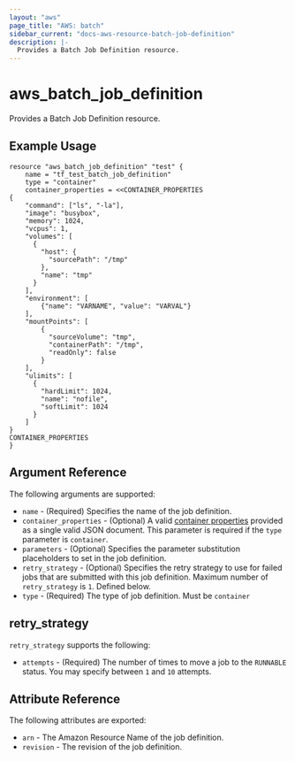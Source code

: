 ```yaml
---
layout: "aws"
page_title: "AWS: batch"
sidebar_current: "docs-aws-resource-batch-job-definition"
description: |-
  Provides a Batch Job Definition resource.
---
```


# aws_batch_job_definition

Provides a Batch Job Definition resource.

## Example Usage

```hcl
resource "aws_batch_job_definition" "test" {
	name = "tf_test_batch_job_definition"
	type = "container"
	container_properties = <<CONTAINER_PROPERTIES
{
	"command": ["ls", "-la"],
	"image": "busybox",
	"memory": 1024,
	"vcpus": 1,
	"volumes": [
      {
        "host": {
          "sourcePath": "/tmp"
        },
        "name": "tmp"
      }
    ],
	"environment": [
		{"name": "VARNAME", "value": "VARVAL"}
	],
	"mountPoints": [
		{
          "sourceVolume": "tmp",
          "containerPath": "/tmp",
          "readOnly": false
        }
	],
    "ulimits": [
      {
        "hardLimit": 1024,
        "name": "nofile",
        "softLimit": 1024
      }
    ]
}
CONTAINER_PROPERTIES
}
```

## Argument Reference

The following arguments are supported:

* `name` - (Required) Specifies the name of the job definition.
* `container_properties` - (Optional) A valid [container properties](http://docs.aws.amazon.com/batch/latest/APIReference/API_RegisterJobDefinition.html)
    provided as a single valid JSON document. This parameter is required if the `type` parameter is `container`.
* `parameters` - (Optional) Specifies the parameter substitution placeholders to set in the job definition.
* `retry_strategy` - (Optional) Specifies the retry strategy to use for failed jobs that are submitted with this job definition.
    Maximum number of `retry_strategy` is `1`.  Defined below.
* `type` - (Required) The type of job definition.  Must be `container`

## retry_strategy

`retry_strategy` supports the following:

* `attempts` - (Required) The number of times to move a job to the `RUNNABLE` status. You may specify between `1` and `10` attempts.

## Attribute Reference

The following attributes are exported:

* `arn` - The Amazon Resource Name of the job definition.
* `revision` - The revision of the job definition.
